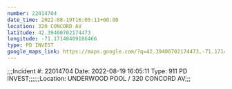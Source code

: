 ```yaml
---
number: 22014704
date_time: 2022-08-19T16:05:11+00:00
location: 320 CONCORD AV
latitude: 42.39400702174473
longitude: -71.17148409186466
type: PD INVEST
google_maps_link: https://maps.google.com/?q=42.39400702174473,-71.17148409186466
---
```


;;;Incident #: 22014704  Date: 2022-08-19 16:05:11   Type: 911 PD INVEST;;;;;;Location: UNDERWOOD POOL / 320 CONCORD AV;;;
